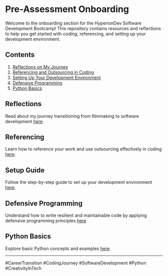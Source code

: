 # Pre-Assessment Onboarding

Welcome to the onboarding section for the HyperionDev Software Development Bootcamp! This repository contains resources and reflections to help you get started with coding, referencing, and setting up your development environment.

## Contents
1. [Reflections on My Journey](#reflections)
2. [Referencing and Outsourcing in Coding](#referencing)
3. [Setting Up Your Development Environment](#setup)
4. [Defensive Programming](#defensive-programming)
5. [Python Basics](#python-basics)

## Reflections
Read about my journey transitioning from filmmaking to software development [here](./reflections.md).

## Referencing
Learn how to reference your work and use outsourcing effectively in coding [here](./referencing.md).

## Setup Guide
Follow the step-by-step guide to set up your development environment [here](./setup_guide.md).

## Defensive Programming
Understand how to write resilient and maintainable code by applying defensive programming principles [here](./defensive_programming/README.md)

## Python Basics
Explore basic Python concepts and examples [here](./python_basics/README.md).



---

#CareerTransition #CodingJourney #SoftwareDevelopment #Python #CreativityInTech

